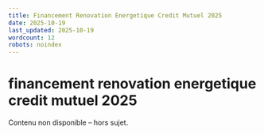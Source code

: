 ```yaml
---
title: Financement Renovation Energetique Credit Mutuel 2025
date: 2025-10-19
last_updated: 2025-10-19
wordcount: 12
robots: noindex
---
```


# financement renovation energetique credit mutuel 2025

Contenu non disponible – hors sujet.